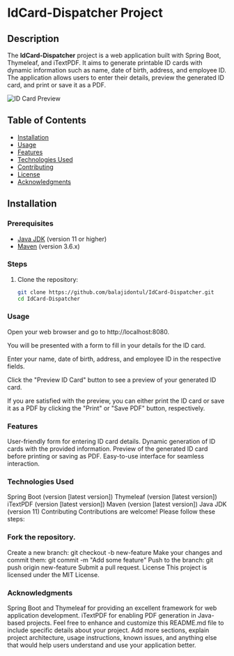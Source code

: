 # IdCard-Dispatcher Project

## Description

The **IdCard-Dispatcher** project is a web application built with Spring Boot, Thymeleaf, and iTextPDF. It aims to generate printable ID cards with dynamic information such as name, date of birth, address, and employee ID. The application allows users to enter their details, preview the generated ID card, and print or save it as a PDF.

![ID Card Preview](id_card_preview.png)

## Table of Contents

- [Installation](#installation)
- [Usage](#usage)
- [Features](#features)
- [Technologies Used](#technologies-used)
- [Contributing](#contributing)
- [License](#license)
- [Acknowledgments](#acknowledgments)

## Installation

### Prerequisites

- [Java JDK](https://www.oracle.com/java/technologies/javase-downloads.html) (version 11 or higher)
- [Maven](https://maven.apache.org/download.cgi) (version 3.6.x)

### Steps

1. Clone the repository:

   ```bash
   git clone https://github.com/balajidontul/IdCard-Dispatcher.git
   cd IdCard-Dispatcher

### Usage
Open your web browser and go to http://localhost:8080.

You will be presented with a form to fill in your details for the ID card.

Enter your name, date of birth, address, and employee ID in the respective fields.

Click the "Preview ID Card" button to see a preview of your generated ID card.

If you are satisfied with the preview, you can either print the ID card or save it as a PDF by clicking the "Print" or "Save PDF" button, respectively.

### Features
User-friendly form for entering ID card details.
Dynamic generation of ID cards with the provided information.
Preview of the generated ID card before printing or saving as PDF.
Easy-to-use interface for seamless interaction.

### Technologies Used
Spring Boot (version [latest version])
Thymeleaf (version [latest version])
iTextPDF (version [latest version])
Maven (version [latest version])
Java JDK (version 11)
Contributing
Contributions are welcome! Please follow these steps:

### Fork the repository.
Create a new branch: git checkout -b new-feature
Make your changes and commit them: git commit -m "Add some feature"
Push to the branch: git push origin new-feature
Submit a pull request.
License
This project is licensed under the MIT License.

### Acknowledgments
Spring Boot and Thymeleaf for providing an excellent framework for web application development.
iTextPDF for enabling PDF generation in Java-based projects.
Feel free to enhance and customize this README.md file to include specific details about your project. Add more sections, explain project architecture, usage instructions, known issues, and anything else that would help users understand and use your application better.
